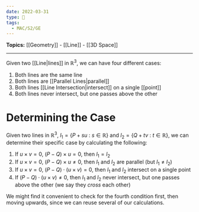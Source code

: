 ```yaml
---
date: 2022-03-31
type: 🧠
tags:
  - MAC/S2/GE
---
```


**Topics:** [[Geometry]] - [[Line]] - [[3D Space]]

---

Given two [[Line|lines]] in $\mathbb{R}^3$, we can have four different cases:

1. Both lines are the same line
2. Both lines are [[Parallel Lines|parallel]]
3. Both lines [[Line Intersection|intersect]] on a single [[point]]
4. Both lines never intersect, but one passes above the other

# Determining the Case

Given two lines in $\mathbb{R}^3$, $l_1 = \{ P + su\ :\ s \in \mathbb{R} \}$ and $l_2 = \{ Q + tv\ :\ t \in \mathbb{R} \}$, we can determine their specific case by calculating the following:

1. If $u \times v = 0$, $(P-Q) \times u = 0$, then $l_1 = l_2$
2. If $u \times v = 0$, $(P-Q) \times u \neq 0$, then $l_1$ and $l_2$ are parallel (but $l_1 \neq l_2$)
3. If $u \times v = 0$, $(P-Q) \cdot (u \times v) = 0$, then $l_1$ and $l_2$ intersect on a single point
4. If $(P-Q) \cdot (u \times v) \neq 0$, then $l_1$ and $l_2$ never intersect, but one passes above the other (we say they _cross_ each other)

We might find it convenient to check for the fourth condition first, then moving upwards, since we can reuse several of our calculations.
